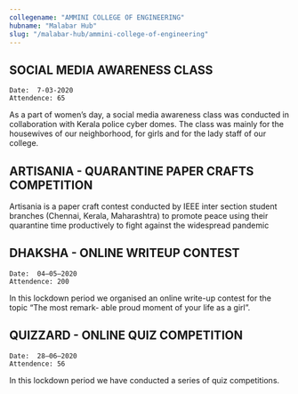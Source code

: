 ```yaml
---
collegename: "AMMINI COLLEGE OF ENGINEERING"
hubname: "Malabar Hub"
slug: "/malabar-hub/ammini-college-of-engineering"
---
```


## SOCIAL MEDIA AWARENESS CLASS
```Date:  7-03-2020```<br />
```Attendence: 65```


As a part of women’s day, a social media awareness class was conducted in collaboration with Kerala police cyber domes. The class was mainly for the housewives of our neighborhood, for girls and for the lady staff of our college.


## ARTISANIA - QUARANTINE PAPER CRAFTS COMPETITION



Artisania is a paper craft contest conducted by IEEE inter section student branches (Chennai, Kerala, Maharashtra) to promote peace using their quarantine time productively to fight against the widespread pandemic



## DHAKSHA - ONLINE WRITEUP CONTEST

```Date:  04–05–2020```<br />
```Attendence: 200```

In this lockdown period we organised an online write-up contest for the topic “The most remark- able proud moment of your life as a girl”.




## QUIZZARD - ONLINE QUIZ COMPETITION
```Date:  28–06–2020```<br />
```Attendence: 56```

In this lockdown period we have conducted a series of quiz competitions.




